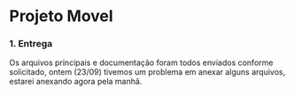# Projeto Movel

### 1. Entrega

Os arquivos principais e documentação foram todos enviados conforme solicitado, ontem (23/09) tivemos um problema em anexar alguns arquivos, estarei anexando agora pela manhã.
